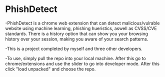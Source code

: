 # PhishDetect

-PhishDetect is a chrome web extension that can detect malicious/vulrable website using machine learning, phishing hueristics, aswell as CVSS/CVE standards. There is a history option that can show you your browsing history over your session, making you aware of your search patterns.

-This is a project completed by myself and three other developers.

-To use, simply pull the repo into your local machine. After this go to chrome/extensions and use the slider to go into developer mode. After this click "load unpacked" and choose the repo.
